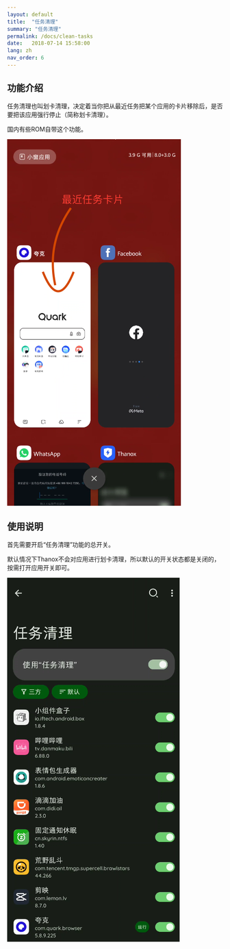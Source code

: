 ```yaml
---
layout: default
title:  "任务清理"
summary: "任务清理"
permalink: /docs/clean-tasks
date:   2018-07-14 15:58:00
lang: zh
nav_order: 6
---
```

<!-- more -->

## 功能介绍
任务清理也叫划卡清理，决定着当你把从最近任务把某个应用的卡片移除后，是否要把该应用强行停止（简称划卡清理）。

国内有些ROM自带这个功能。

![Recent](../../assets/images/clean-tasks-recent.png)


## 使用说明
首先需要开启“任务清理”功能的总开关。

默认情况下Thanox不会对应用进行划卡清理，所以默认的开关状态都是关闭的，按需打开应用开关即可。


![Main](../../assets/images/clean-tasks-1.png)


